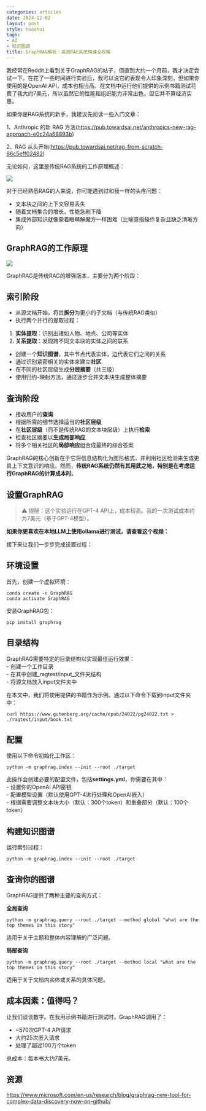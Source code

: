 ```yaml
---
categories: articles
date: 2024-12-02
layout: post
style: huoshui
tags:
- AI
- 知识图谱
title: GraphRAG解析：高效RAG系统构建全攻略
---
```


我经常在Reddit上看到关于GraphRAG的帖子，但直到大约一个月前，我才决定尝试一下。在花了一些时间进行实验后，我可以说它的表现令人印象深刻，但如果你使用的是OpenAI API，成本也相当高。在文档中运行他们提供的示例书籍测试花费了我大约7美元，所以虽然它的性能和组织能力非常出色，但它并不算经济实惠。

如果你是RAG系统的新手，我建议先阅读一些入门文章：

1、Anthropic 的新 RAG 方法(https://pub.towardsai.net/anthropics-new-rag-approach-e0c24a68893b)

2、RAG 从头开始(https://pub.towardsai.net/rag-from-scratch-66c5eff02482)

无论如何，这里是传统RAG系统的工作原理概述：

![](https://miro.medium.com/v2/resize:fit:1400/1*aBKnYfX6VPWxtGvw5vVXIw.png)



对于已经熟悉RAG的人来说，你可能遇到过和我一样的头疼问题：

-   文本块之间的上下文容易丢失
-   随着文档集合的增长，性能急剧下降
-   集成外部知识就像蒙着眼睛解魔方一样困难（比喻意指操作复杂且缺乏清晰方向）

## GraphRAG的工作原理

![](https://miro.medium.com/v2/resize:fit:1400/1*1r3_zcQg9ypH68E9uHkTPw.png)



GraphRAG是传统RAG的增强版本，主要分为两个阶段：

## 索引阶段

-   从源文档开始，将其**拆分**为更小的子文档（与传统RAG类似）
-   执行两个并行的提取过程：

1.  **实体提取**：识别出诸如人物、地点、公司等实体  
2.  **关系提取**：发现跨不同文本块的实体之间的联系  

-   创建一个**知识图谱**，其中节点代表实体，边代表它们之间的关系  
-   通过识别紧密相关的实体来建立**社区**  
-   在不同的社区层级生成**分层摘要**（共三级）  
-   使用归约-映射方法，通过逐步合并文本块生成整体摘要  

## 查询阶段

-   接收用户的**查询**  
-   根据所需的细节选择适当的**社区层级**  
-   在**社区层级**（而不是传统RAG的文本块层级）上执行**检索**  
-   检查社区摘要以**生成局部响应**  
-   将多个相关社区的**局部响应**组合成最终的综合答案  

GraphRAG的核心创新在于它将信息结构化为图形格式，并利用社区检测来生成更具上下文意识的响应。然而，**传统RAG系统仍然有其用武之地，特别是在考虑运行GraphRAG的计算成本时**。

## 设置GraphRAG

> ⚠️ 提醒：这个实验运行在GPT-4 API上，成本较高。我的一次测试成本约为7美元（基于GPT-4模型）。

**如果你更喜欢在本地LLM上使用ollama进行测试，请查看这个视频：**

接下来让我们一步步完成设置过程：

## 环境设置

首先，创建一个虚拟环境：

```
conda create -n GraphRAG
conda activate GraphRAG
```

安装GraphRAG包：

```
pip install graphrag
```

## 目录结构

GraphRAG需要特定的目录结构以实现最佳运行效果：  
\- 创建一个工作目录  
\- 在其中创建_ragtest/input_文件夹结构  
\- 将源文档放入input文件夹中  

在本文中，我们将使用提供的书籍作为示例。通过以下命令下载到input文件夹中：

```
curl https://www.gutenberg.org/cache/epub/24022/pg24022.txt > ./ragtest/input/book.txt
```

## 配置

使用以下命令初始化工作区：

```
python -m graphrag.index --init --root ./target
```

此操作会创建必要的配置文件，包括**settings.yml**，你需要在其中：  
\- 设置你的OpenAI API密钥  
\- 配置模型设置（默认使用GPT-4进行处理和OpenAI嵌入）  
\- 根据需要调整文本块大小（默认：300个token）和重叠部分（默认：100个token）  

## 构建知识图谱

运行索引过程：

```
python -m graphrag.index --init --root ./target
```

## 查询你的图谱

GraphRAG提供了两种主要的查询方式：

**全局查询**

```
python -m graphrag.query --root ./target --method global "what are the top themes in this story"
```

适用于关于主题和整体内容理解的广泛问题。

**局部查询**

```
python -m graphrag.query --root ./target --method local "what are the top themes in this story"
```

适用于关于文档内实体或关系的具体问题。

## 成本因素：值得吗？

让我们谈谈数字。在我用示例书籍进行测试时，GraphRAG调用了：

-   ~570次GPT-4 API请求  
-   大约25次嵌入请求  
-   处理了超过100万个token  

总成本：每本书大约7美元。

## 资源

https://www.microsoft.com/en-us/research/blog/graphrag-new-tool-for-complex-data-discovery-now-on-github/